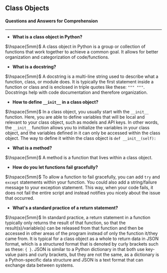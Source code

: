 ## **Class Objects**
#### Questions and Answers for Comprehension
____________________________________________________________

* **What is a class object in Python?**

$\hspace{5mm}$ A class object in Python is a group or collection of functions that work together to achieve a common goal. It allows for better organization and categorization of code/functions.


* **What is a docstring?**

$\hspace{5mm}$ A docstring is a multi-line string used to describe what a function, class, or module does. It is typically the first statement inside a function or class and is enclosed in triple quotes like these: `""" """`. Docstrings help with code documentation and therefore organization.


* **How to define `__init__` in a class object?** 

$\hspace{5mm}$ In a class object, you usually start with the `__init__` function. Here, you are able to define variables that will be local and relevant to your class object, such as models and API keys. In other words, the `__init__` function allows you to initialize the variables in your class object, and the variables defined in it can only be accessed within the class object. The way to define it within the class object is `def __init__(self):`


* **What is a method?** 

$\hspace{5mm}$ A method is a function that lives within a class object.


* **How do you let functions fail gracefully?**

$\hspace{5mm}$ To allow a function to fail gracefully, you can add `try` and `except` statements within your function. You could also add a string/failure message to your exception statement. This way, when your code fails, it does not fail the entire script and instead notifies you nicely about the issue that occurred.


* **What's a standard practice of a return statement?** 

$\hspace{5mm}$ In standard practice, a return statement in a function typically only returns the result of that function, so that the result(s)/variable(s) can be released from that function and then be accessed in other areas of the program instead of only the function it/they came from. It is typical for a class object as a whole to return data in JSON format, which is a structured format that is denoted by curly brackets such as these: `{ }`. JSON is similar to a Python dictionary in that both use key-value pairs and curly brackets, but they are not the same, as a dictionary is a Python-specific data structure and JSON is a text format that can exchange data between systems.